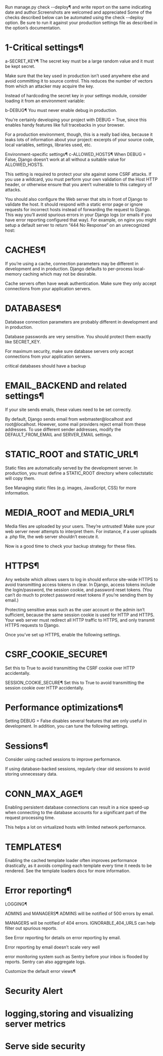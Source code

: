 Run manage.py check --deploy¶ and write report on the same indicating date and author.Screenshots are welcomed and appreciated 
Some of the checks described below can be automated using the check --deploy option. Be sure to run it against your production settings file as described in the option’s documentation.

# 1-Critical settings¶
a-SECRET_KEY¶
The secret key must be a large random value and it must be kept secret.

Make sure that the key used in production isn’t used anywhere else and avoid committing it to source control. This reduces the number of vectors from which an attacker may acquire the key.

Instead of hardcoding the secret key in your settings module, consider loading it from an environment variable:

b-DEBUG¶
You must never enable debug in production.

You’re certainly developing your project with DEBUG = True, since this enables handy features like full tracebacks in your browser.

For a production environment, though, this is a really bad idea, because it leaks lots of information about your project: excerpts of your source code, local variables, settings, libraries used, etc.

Environment-specific settings¶
c-ALLOWED_HOSTS¶
When DEBUG = False, Django doesn’t work at all without a suitable value for ALLOWED_HOSTS.

This setting is required to protect your site against some CSRF attacks. If you use a wildcard, you must perform your own validation of the Host HTTP header, or otherwise ensure that you aren’t vulnerable to this category of attacks.

You should also configure the Web server that sits in front of Django to validate the host. It should respond with a static error page or ignore requests for incorrect hosts instead of forwarding the request to Django. This way you’ll avoid spurious errors in your Django logs (or emails if you have error reporting configured that way). For example, on nginx you might setup a default server to return “444 No Response” on an unrecognized host:


# CACHES¶
If you’re using a cache, connection parameters may be different in development and in production. Django defaults to per-process local-memory caching which may not be desirable.

Cache servers often have weak authentication. Make sure they only accept connections from your application servers.

# DATABASES¶
Database connection parameters are probably different in development and in production.

Database passwords are very sensitive. You should protect them exactly like SECRET_KEY.

For maximum security, make sure database servers only accept connections from your application servers.

critical databases should have a backup

# EMAIL_BACKEND and related settings¶
If your site sends emails, these values need to be set correctly.

By default, Django sends email from webmaster@localhost and root@localhost. However, some mail providers reject email from these addresses. To use different sender addresses, modify the DEFAULT_FROM_EMAIL and SERVER_EMAIL settings.

# STATIC_ROOT and STATIC_URL¶
Static files are automatically served by the development server. In production, you must define a STATIC_ROOT directory where collectstatic will copy them.

See Managing static files (e.g. images, JavaScript, CSS) for more information.

# MEDIA_ROOT and MEDIA_URL¶
Media files are uploaded by your users. They’re untrusted! Make sure your web server never attempts to interpret them. For instance, if a user uploads a .php file, the web server shouldn’t execute it.

Now is a good time to check your backup strategy for these files.

# HTTPS¶
Any website which allows users to log in should enforce site-wide HTTPS to avoid transmitting access tokens in clear. In Django, access tokens include the login/password, the session cookie, and password reset tokens. (You can’t do much to protect password reset tokens if you’re sending them by email.)

Protecting sensitive areas such as the user account or the admin isn’t sufficient, because the same session cookie is used for HTTP and HTTPS. Your web server must redirect all HTTP traffic to HTTPS, and only transmit HTTPS requests to Django.

Once you’ve set up HTTPS, enable the following settings.

# CSRF_COOKIE_SECURE¶
Set this to True to avoid transmitting the CSRF cookie over HTTP accidentally.

SESSION_COOKIE_SECURE¶
Set this to True to avoid transmitting the session cookie over HTTP accidentally.

# Performance optimizations¶
Setting DEBUG = False disables several features that are only useful in development. In addition, you can tune the following settings.

# Sessions¶
Consider using cached sessions to improve performance.

If using database-backed sessions, regularly clear old sessions to avoid storing unnecessary data.

# CONN_MAX_AGE¶
Enabling persistent database connections can result in a nice speed-up when connecting to the database accounts for a significant part of the request processing time.

This helps a lot on virtualized hosts with limited network performance.

# TEMPLATES¶
Enabling the cached template loader often improves performance drastically, as it avoids compiling each template every time it needs to be rendered. See the template loaders docs for more information.

# Error reporting¶

LOGGING¶


ADMINS and MANAGERS¶
ADMINS will be notified of 500 errors by email.

MANAGERS will be notified of 404 errors. IGNORABLE_404_URLS can help filter out spurious reports.

See Error reporting for details on error reporting by email.

Error reporting by email doesn’t scale very well

error monitoring system such as Sentry before your inbox is flooded by reports. Sentry can also aggregate logs.

Customize the default error views¶

# Security Alert
# logging,storing and visualizing server metrics
# Serve side security
